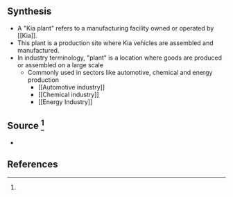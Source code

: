 ## Synthesis
- A "Kia plant" refers to a manufacturing facility owned or operated by [[Kia]].
- This plant is a production site where Kia vehicles are assembled and manufactured.
- In industry terminology, "plant" is a location where goods are produced or assembled on a large scale
	- Commonly used in sectors like automotive, chemical and energy production
		- [[Automotive industry]]
		- [[Chemical industry]]
		- [[Energy Industry]]
## Source [^1]
- 
## References

[^1]: 